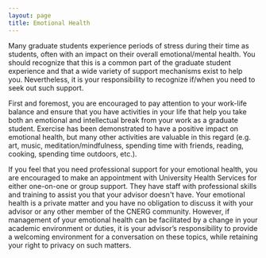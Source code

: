 ```yaml
---
layout: page
title: Emotional Health
---
```


Many graduate students experience periods of stress during their time as
students, often with an impact on their overall emotional/mental health.  You
should recognize that this is a common part of the graduate student experience
and that a wide variety of support mechanisms exist to help you.  Nevertheless,
it is your responsibility to recognize if/when you need to seek out such
support.

First and foremost, you are encouraged to pay attention to your work-life
balance and ensure that you have activities in your life that help you take both
an emotional and intellectual break from your work as a graduate student.
Exercise has been demonstrated to have a positive impact on emotional health,
but many other activities are valuable in this regard (e.g. art, music,
meditation/mindfulness, spending time with friends, reading, cooking, spending
time outdoors, etc.).  

If you feel that you need professional support for your emotional health, you
are encouraged to make an appointment with University Health Services for either
one-on-one or group support.  They have staff with professional skills and
training to assist you that your advisor doesn't have.  Your emotional health is
a private matter and you have no obligation to discuss it with your advisor or
any other member of the CNERG community.  However, if management of your
emotional health can be facilitated by a change in your academic environment or
duties, it is your advisor’s responsibility to provide a welcoming environment
for a conversation on these topics, while retaining your right to privacy on
such matters.
